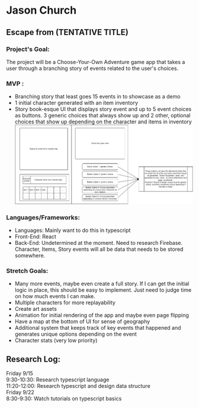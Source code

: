 # Jason Church

## Escape from (TENTATIVE TITLE)

### Project's Goal: 
The project will be a Choose-Your-Own Adventure game app that takes a user through a branching story of events related to the user's choices. 

### MVP :

* Branching story that least goes 15 events in to showcase as a demo
* 1 initial character generated with an item inventory
* Story book-esque UI that displays story event and up to 5 event choices as buttons. 3 generic choices that always show up and 2 other, optional choices that show up depending on the character and items in inventory 
![UI design](./src/Assets/img/storyUI.drawio.png)

### Languages/Frameworks:
* Languages: Mainly want to do this in typescript
* Front-End: React
* Back-End: Undetermined at the moment. Need to research Firebase. Character, Items, Story events will all be data that needs to be stored somewhere.

### Stretch Goals: 
* Many more events, maybe even create a full story. If I can get the initial logic in place, this should be easy to implement. Just need to judge time on how much events I can make. 
* Multiple characters for more replayability
* Create art assets
* Animation for initial rendering of the app and maybe even page flipping
* Have a map at the bottom of UI for sense of geography 
* Additional system that keeps track of key events that happened and generates unique options depending on the event
* Character stats (very low priority)


## Research Log:

Friday 9/15
<br>
9:30-10:30: Research typescript language
<br>
11:20-12:00: Research typescript and design data structure 
<br>
Friday 9/22
<br> 
8:30-9:30: Watch tutorials on typescript basics
